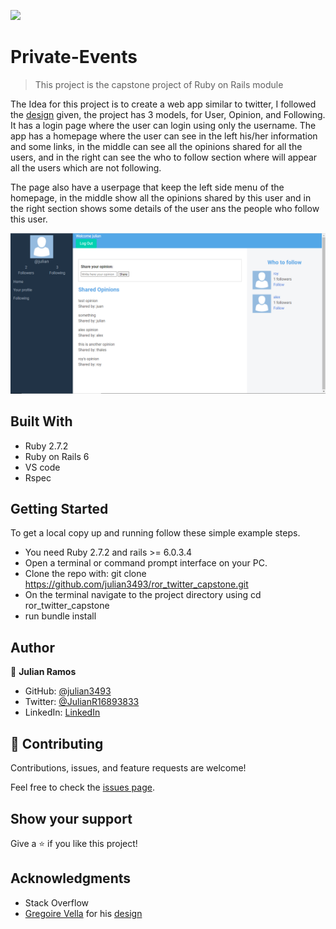 ![](https://img.shields.io/badge/Microverse-blueviolet)

# Private-Events

> This project is the capstone project of Ruby on Rails module

The Idea for this project is to create a web app similar to twitter, I followed the [design](https://www.behance.net/gallery/14286087/Twitter-Redesign-of-UI-details) given, the project has 3 models, for User, Opinion, and Following. It has a login page where the user can login using only the username. The app has a homepage where the user can see in the left his/her information and some links, in the middle can see all the opinions shared for all the users, and in the right can see the who to follow section where will appear all the users which are not following.

The page also have a userpage that keep the left side menu of the homepage, in the middle show all the opinions shared by this user and in the right section shows some details of the user ans the people who follow this user.

![screenshot](/app/assets/images/Screenshot_1.png)

## Built With

- Ruby 2.7.2
- Ruby on Rails 6
- VS code
- Rspec


## Getting Started
To get a local copy up and running follow these simple example steps.

- You need Ruby 2.7.2 and rails >= 6.0.3.4
- Open a terminal or command prompt interface on your PC.
- Clone the repo with: git clone https://github.com/julian3493/ror_twitter_capstone.git
- On the terminal navigate to the project directory using cd ror_twitter_capstone
- run bundle install


## Author


👤 **Julian Ramos**

- GitHub: [@julian3493](https://github.com/julian3493)
- Twitter: [@JulianR16893833](https://twitter.com/JulianR16893833)
- LinkedIn: [LinkedIn](https://www.linkedin.com/in/julian-ramos-arevalo/)

## 🤝 Contributing

Contributions, issues, and feature requests are welcome!

Feel free to check the [issues page](https://github.com/julian3493/ror_twitter_capstone/issues).

## Show your support

Give a ⭐️ if you like this project!

## Acknowledgments

- Stack Overflow
- [Gregoire Vella](https://www.behance.net/gregoirevella) for his [design](https://www.behance.net/gallery/14286087/Twitter-Redesign-of-UI-details)